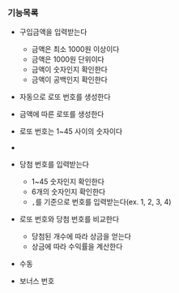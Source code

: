 ### 기능목록

- 구입금액을 입력받는다
    - 금액은 최소 1000원 이상이다
    - 금액은 1000원 단위이다
    - 금액이 숫자인지 확인한다
    - 금액이 공백인지 확인한다

- 자동으로 로또 번호를 생성한다
- 금액에 따른 로또를 생성한다
- 로또 번호는 1~45 사이의 숫자이다
- 

- 당첨 번호를 입력받는다
    - 1~45 숫자인지 확인한다
    - 6개의 숫자인지 확인한다
    - `,`를 기준으로 번호를 입력받는다(ex. 1, 2, 3, 4)

- 로또 번호와 당첨 번호를 비교한다
    - 당첨된 개수에 따라 상금을 얻는다
    - 상금에 따라 수익률을 계산한다


- 수동
- 보너스 번호